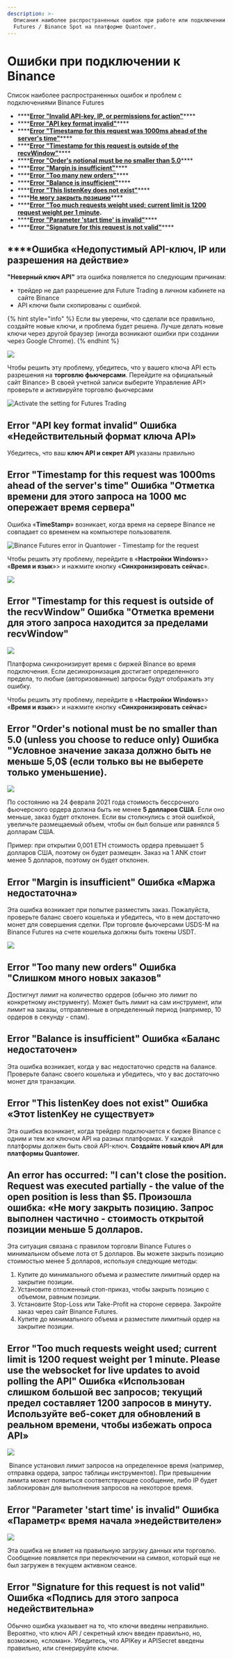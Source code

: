 ```yaml
---
description: >-
  Описания наиболее распространенных ошибок при работе или подключении к Binance
  Futures / Binance Spot на платформе Quantower.
---
```


# Ошибки при подключении к Binance

Список наиболее распространенных ошибок и проблем с подключениями Binance Futures

* \*\*\*\*[**Error "Invalid API-key, IP, or permissions for action"**](errors-with-binance-connection.md#oshibka-nedopustimyi-api-klyuch-ip-ili-razresheniya-na-deistvie)\*\*\*\*
* \*\*\*\*[**Error "API key format invalid"**](errors-with-binance-connection.md#error-api-key-format-invalid-oshibka-nedeistvitelnyi-format-klyucha-api)\*\*\*\*
* \*\*\*\*[**Error "Timestamp for this request was 1000ms ahead of the server's time"**](errors-with-binance-connection.md#error-timestamp-for-this-request-was-1000ms-ahead-of-the-servers-time-oshibka-otmetka-vremeni-dlya-etogo-zaprosa-na-1000-ms-operezhaet-vremya-servera)\*\*\*\*
* \*\*\*\*[**Error "Timestamp for this request is outside of the recvWindow"**](errors-with-binance-connection.md#error-timestamp-for-this-request-is-outside-of-the-recvwindow-oshibka-otmetka-vremeni-dlya-etogo-zaprosa-nakhoditsya-za-predelami-recvwindow)\*\*\*\*
* \*\*\*\*[**Error "Order's notional must be no smaller than 5.0**](errors-with-binance-connection.md#error-orders-notional-must-be-no-smaller-than-5-0-unless-you-choose-to-reduce-only-oshibka-uslovnoe-znachenie-zakaza-dolzhno-byt-ne-menshe-5-0-usd-esli-tolko-vy-ne-vyberete-tolko-umenshenie)\*\*\*\*
* \*\*\*\*[**Error "Margin is insufficient"**](errors-with-binance-connection.md#error-margin-is-insufficient-oshibka-marzha-nedostatochna)\*\*\*\*
* \*\*\*\*[**Error "Too many new orders"**](errors-with-binance-connection.md#error-too-many-new-orders-oshibka-slishkom-mnogo-novykh-zakazov)\*\*\*\*
* \*\*\*\*[**Error "Balance is insufficient"**](errors-with-binance-connection.md#error-balance-is-insufficient-oshibka-balans-nedostatochen)\*\*\*\*
* \*\*\*\*[**Error "This listenKey does not exist"**](errors-with-binance-connection.md#error-this-listenkey-does-not-exist-oshibka-etot-listenkey-ne-sushestvuet)\*\*\*\*
* \*\*\*\*[**Не могу закрыть позицию**](errors-with-binance-connection.md#an-error-has-occurred-i-cant-close-the-position-request-was-executed-partially-the-value-of-the-open-position-is-less-than-usd-5-proizoshla-oshibka-ne-mogu-zakryt-poziciyu-zapros-vypolnen-chastichno-stoimost-otkrytoi-pozicii-menshe-5-dollarov)\*\*\*\*
* \*\*\*\*[**Error "Too much requests weight used; current limit is 1200 request weight per 1 minute**](errors-with-binance-connection.md#error-too-much-requests-weight-used-current-limit-is-1200-request-weight-per-1-minute-please-use-the-websocket-for-live-updates-to-avoid-polling-the-api-oshibka-ispolzovan-slishkom-bolshoi-ves-zaprosov-tekushii-predel-sostavlyaet-1200-zaprosov-v-minutu-ispolzuite-veb-soket-dlya-obnovlenii-v-realnom-vremeni-chtoby-izbezhat-oprosa-api)**.** 
* \*\*\*\*[**Error "Parameter 'start time' is invalid"**](errors-with-binance-connection.md#error-parameter-start-time-is-invalid-oshibka-parametr-vremya-nachala-nedeistvitelen)\*\*\*\*
* \*\*\*\*[**Error "Signature for this request is not valid"**](errors-with-binance-connection.md#error-signature-for-this-request-is-not-valid-oshibka-podpis-dlya-etogo-zaprosa-nedeistvitelna)\*\*\*\*

##   ****Ошибка «Недопустимый API-ключ, IP или разрешения на действие»

**"Неверный ключ API"** эта ошибка появляется по следующим причинам:

* трейдер не дал разрешение для Future Trading в личном кабинете на сайте Binance
* API ключи были скопированы с ошибкой.

{% hint style="info" %}
Если вы уверены, что сделали все правильно, создайте новые ключи, и проблема будет решена. Лучше делать новые ключи  через другой браузер \(иногда возникают ошибки при создании через Google Chrome\).
{% endhint %}

![](../../.gitbook/assets/binance-futures-error.png)

Чтобы решить эту проблему, убедитесь, что у вашего ключа API есть разрешения на **торговлю фьючерсами**. Перейдите на официальный сайт Binance&gt; В своей учетной записи выберите Управление API&gt; проверьте и активируйте торговлю фьючерсами

![Activate the setting for Futures Trading](../../.gitbook/assets/image%20%2888%29.png)

## Error "API key format invalid" Ошибка «Недействительный формат ключа API»

Убедитесь, что ваш **ключ API и секрет API** указаны правильно

## Error "Timestamp for this request was 1000ms ahead of the server's time" Ошибка "Отметка времени для этого запроса на 1000 мс опережает время сервера"

Ошибка «**TimeStamp**» возникает, когда время на сервере Binance не совпадает со временем на компьютере пользователя.

![Binance Futures error in Quantower - Timestamp for the request](../../.gitbook/assets/image%20%2889%29.png)

Чтобы решить эту проблему, перейдите в «**Настройки Windows**»&gt; «**Время и язык**»&gt; и нажмите кнопку «**Синхронизировать сейчас**».

![](../../.gitbook/assets/image%20%2892%29.png)

## Error "Timestamp for this request is outside of the recvWindow" Ошибка "Отметка времени для этого запроса находится за пределами recvWindow"

![](../../.gitbook/assets/image%20%28182%29.png)

Платформа синхронизирует время с биржей Binance во время подключения. Если десинхронизация достигает определенного предела, то любые \(авторизованные\) запросы будут отображать эту ошибку.

Чтобы решить эту проблему, перейдите в «**Настройки Windows**»&gt; «**Время и язык**»&gt; и нажмите кнопку «**Синхронизировать сейчас**»

## Error "Order's notional must be no smaller than 5.0 \(unless you choose to reduce only\) Ошибка "Условное значение заказа должно быть не меньше 5,0$ \(если только вы не выберете только уменьшение\).

![](../../.gitbook/assets/image%20%28102%29.png)

По состоянию на 24 февраля 2021 года стоимость бессрочного фьючерсного ордера должна быть не менее **5 долларов США**. Если оно меньше, заказ будет отклонен. Если вы столкнулись с этой ошибкой, увеличьте размещаемый объем, чтобы он был больше или равнялся 5 долларам США.

Пример: при открытии 0,001 ETH стоимость ордера превышает 5 долларов США, поэтому он будет размещен. Заказ на 1 ANK стоит менее 5 долларов, поэтому он будет отклонен.

## Error "Margin is insufficient" Ошибка «Маржа недостаточна»

Эта ошибка возникает при попытке разместить заказ. Пожалуйста, проверьте баланс своего кошелька и убедитесь, что в нем достаточно монет для совершения сделки. При торговле фьючерсами USDS-M на Binance Futures на счете кошелька должны быть токены USDT.

![](../../.gitbook/assets/image%20%28179%29.png)

## Error "Too many new orders" Ошибка "Слишком много новых заказов"

Достигнут лимит на количество ордеров \(обычно это лимит по конкретному инструменту\). Может быть лимит на сам инструмент, или лимит на заказы, отправленные в определенный период \(например, 10 ордеров в секунду - спам\).

## Error "Balance is insufficient" Ошибка «Баланс недостаточен»

Эта ошибка возникает, когда у вас недостаточно средств на балансе. Проверьте баланс своего кошелька и убедитесь, что у вас достаточно монет для транзакции.

## Error "This listenKey does not exist" Ошибка «Этот listenKey не существует»

Эта ошибка возникает, когда трейдер подключается к бирже Binance с одним и тем же ключом API на разных платформах. У каждой платформы должен быть свой API-ключ. **Создайте новый ключ API для платформы Quantower.**

## An error has occurred: "I can't close the position. Request was executed partially - the value of the open position is less than $5. Произошла ошибка: «Не могу закрыть позицию. Запрос выполнен частично - стоимость открытой позиции меньше 5 долларов.

Эта ситуация связана с правилом торговли Binance Futures о минимальном объеме лота от 5 долларов. Вы можете закрыть позицию стоимостью менее 5 долларов, используя следующие методы:

1. Купите до минимального объема и разместите лимитный ордер на закрытие позиции. 
2. Установите отложенный стоп-приказ, чтобы закрыть позицию с объемом, равным позиции. 
3. Установите Stop-Loss или Take-Profit на стороне сервера. Закройте заказ через сайт Binance Futures.
4. Купите до минимального объема и разместите лимитный ордер на закрытие позиции.

## Error "Too much requests weight used; current limit is 1200 request weight per 1 minute. Please use the websocket for live updates to avoid polling the API" Ошибка «Использован слишком большой вес запросов; текущий предел составляет 1200 запросов в минуту. Используйте веб-сокет для обновлений в реальном времени, чтобы избежать опроса API»

![](../../.gitbook/assets/image%20%28183%29.png)

‌ Binance установил лимит запросов на определенное время \(например, отправка ордера, запрос таблицы инструментов\). При превышении лимита может появиться соответствующее сообщение, либо IP будет заблокирован для выполнения запросов на некоторое время.

## **Error "Parameter 'start time' is invalid"** Ошибка «Параметр« время начала »недействителен» 

![](../../.gitbook/assets/image%20%28221%29.png)

Эта ошибка не влияет на правильную загрузку данных или торговлю. Сообщение появляется при переключении на символ, который еще не был загружен в текущем активном сеансе.

## Error "Signature for this request is not valid" Ошибка «Подпись для этого запроса недействительна»

Обычно ошибка указывает на то, что ключи введены неправильно. Вероятно, что ключ API / секретный ключ введен правильно, но, возможно, «сломан». Убедитесь, что APIKey и APISecret введены правильно, или сгенерируйте ключи.

